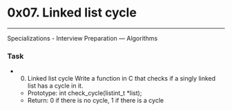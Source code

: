 # 0x07. Linked list cycle
___

Specializations - Interview Preparation ― Algorithms

### Task
- 0. Linked list cycle
Write a function in C that checks if a singly linked list has a cycle in it.

  - Prototype: int check_cycle(listint_t *list);
  - Return: 0 if there is no cycle, 1 if there is a cycle
